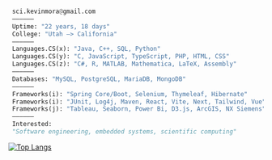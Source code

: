 ```python

 sci.kevinmora@gmail.com         
 ——————
 Uptime: "22 years, 18 days"
 College: "Utah –> California"
 ——————
 Languages.CS(x): "Java, C++, SQL, Python"
 Languages.CS(y): "C, JavaScript, TypeScript, PHP, HTML, CSS"
 Languages.CS(z): "C#, R, MATLAB, Mathematica, LaTeX, Assembly"
 ——————
 Databases: "MySQL, PostgreSQL, MariaDB, MongoDB"
 ——————
 Frameworks(i): "Spring Core/Boot, Selenium, Thymeleaf, Hibernate"
 Frameworks(i): "JUnit, Log4j, Maven, React, Vite, Next, Tailwind, Vue"
 Frameworks(j): "Tableau, Seaborn, Power Bi, D3.js, ArcGIS, NX Siemens"
 ——————
 Interested:
 "Software engineering, embedded systems, scientific computing"       
```

[![Top Langs](https://github-readme-stats.vercel.app/api/top-langs/?username=morkev&layout=compact&show_icons=true&theme=ayu-mirage&hide_border=true&langs_count=10)](https://github.com/morkev/github-readme-stats)

<!--
///////////////////////////////////////////////////////////////////////////////////////
[![Top Langs](https://github-readme-stats.vercel.app/api/top-langs/?username=morkev&layout=compact&show_icons=true&theme=ayu-mirage&hide_border=true&langs_count=10)](https://github.com/morkev/github-readme-stats)
Best programming language themes from Vercel's API:
radical, dark, ayu-mirage, nord, blue-green, vue-dark, prussian, gruvbox, 
gruvbox_light, onedark, darcula, gotham, calm, material-palenight, slateorange
///////////////////////////////////////////////////////////////////////////////////////
-->
